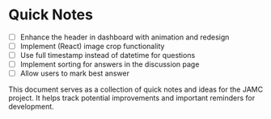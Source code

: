 # Quick Notes

- [ ] Enhance the header in dashboard with animation and redesign
- [ ] Implement (React) image crop functionality
- [ ] Use full timestamp instead of datetime for questions
- [ ] Implement sorting for answers in the discussion page
- [ ] Allow users to mark best answer

This document serves as a collection of quick notes and ideas for the JAMC project. It helps track potential improvements and important reminders for development.
